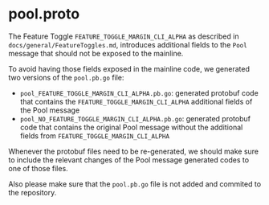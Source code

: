# pool.proto

The Feature Toggle `FEATURE_TOGGLE_MARGIN_CLI_ALPHA` as described in `docs/general/FeatureToggles.md`, introduces additional fields to the `Pool` message that should not be exposed to the mainline.

To avoid having those fields exposed in the mainline code, we generated two versions of the `pool.pb.go` file:

- `pool_FEATURE_TOGGLE_MARGIN_CLI_ALPHA.pb.go`: generated protobuf code that contains the `FEATURE_TOGGLE_MARGIN_CLI_ALPHA` additional fields of the Pool message
- `pool_NO_FEATURE_TOGGLE_MARGIN_CLI_ALPHA.pb.go`: generated protobuf code that contains the original Pool message without the additional fields from `FEATURE_TOGGLE_MARGIN_CLI_ALPHA`

Whenever the protobuf files need to be re-generated, we should make sure to include the relevant changes of the Pool message generated codes to one of those files.

Also please make sure that the `pool.pb.go` file is not added and commited to the repository.
